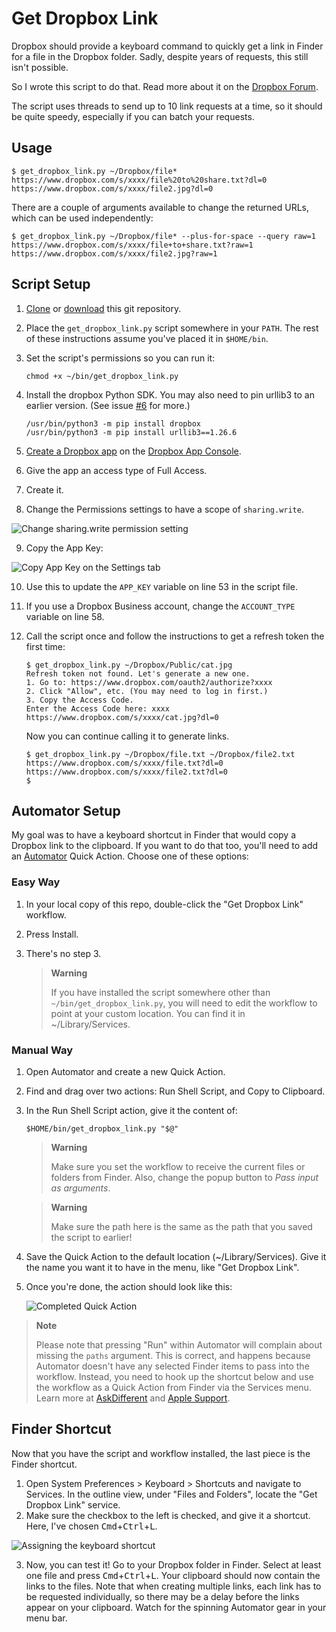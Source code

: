# Get Dropbox Link
Dropbox should provide a keyboard command to quickly get a link in Finder for a file in the Dropbox folder. Sadly, despite years of requests, this still isn't possible.

So I wrote this script to do that. Read more about it on the [Dropbox Forum](https://www.dropboxforum.com/t5/View-download-and-export/Key-Command-Shortcut-to-quot-Copy-Dropbox-Link-quot-from-Mac/td-p/168482/highlight/false).

The script uses threads to send up to 10 link requests at a time, so it should be quite speedy, especially if you can batch your requests.

## Usage
```
$ get_dropbox_link.py ~/Dropbox/file*
https://www.dropbox.com/s/xxxx/file%20to%20share.txt?dl=0
https://www.dropbox.com/s/xxxx/file2.jpg?dl=0
```

There are a couple of arguments available to change the returned URLs, which can be used independently:
```
$ get_dropbox_link.py ~/Dropbox/file* --plus-for-space --query raw=1
https://www.dropbox.com/s/xxxx/file+to+share.txt?raw=1
https://www.dropbox.com/s/xxxx/file2.jpg?raw=1
```

## Script Setup
1. [Clone](https://docs.github.com/en/repositories/creating-and-managing-repositories/cloning-a-repository) or [download](https://github.com/nk9/get_dropbox_link/archive/refs/heads/main.tar.gz) this git repository.

2. Place the `get_dropbox_link.py` script somewhere in your `PATH`. The rest of these instructions assume you've placed it in `$HOME/bin`.
3. Set the script's permissions so you can run it:

    ```
    chmod +x ~/bin/get_dropbox_link.py
    ```

4. Install the dropbox Python SDK. You may also need to pin urllib3 to an earlier version. (See issue [#6](https://github.com/nk9/get_dropbox_link/issues/6) for more.)

    ```
    /usr/bin/python3 -m pip install dropbox
    /usr/bin/python3 -m pip install urllib3==1.26.6
    ```

5. [Create a Dropbox app](https://blogs.dropbox.com/developers/2014/05/generate-an-access-token-for-your-own-account) on the [Dropbox App Console](https://www.dropbox.com/developers/apps).
6. Give the app an access type of Full Access.
7. Create it.
8. Change the Permissions settings to have a scope of `sharing.write`.

![Change sharing.write permission setting](assets/sharing.write.jpg)

9. Copy the App Key:

![Copy App Key on the Settings tab](assets/app-key.jpg)

10. Use this to update the `APP_KEY` variable on line 53 in the script file.
11. If you use a Dropbox Business account, change the `ACCOUNT_TYPE` variable on line 58.

12. Call the script once and follow the instructions to get a refresh token the first time:

    ```
    $ get_dropbox_link.py ~/Dropbox/Public/cat.jpg
    Refresh token not found. Let's generate a new one.
    1. Go to: https://www.dropbox.com/oauth2/authorize?xxxx
    2. Click "Allow", etc. (You may need to log in first.)
    3. Copy the Access Code.
    Enter the Access Code here: xxxx
    https://www.dropbox.com/s/xxxx/cat.jpg?dl=0
    ```
    Now you can continue calling it to generate links.

    ```
    $ get_dropbox_link.py ~/Dropbox/file.txt ~/Dropbox/file2.txt
    https://www.dropbox.com/s/xxxx/file.txt?dl=0
    https://www.dropbox.com/s/xxxx/file2.txt?dl=0
    $
    ```

## Automator Setup
My goal was to have a keyboard shortcut in Finder that would copy a Dropbox link to the clipboard. If you want to do that too, you'll need to add an [Automator](https://support.apple.com/en-gb/guide/automator/welcome/mac) Quick Action. Choose one of these options:

### Easy Way
1. In your local copy of this repo, double-click the "Get Dropbox Link" workflow.
2. Press Install.
3. There's no step 3.

    > **Warning**
    >
    > If you have installed the script somewhere other than `~/bin/get_dropbox_link.py`, you will need to edit the workflow to point at your custom location. You can find it in ~/Library/Services.

### Manual Way
1. Open Automator and create a new Quick Action.
2. Find and drag over two actions: Run Shell Script, and Copy to Clipboard.
3. In the Run Shell Script action, give it the content of:
    ```
    $HOME/bin/get_dropbox_link.py "$@"
    ```
    > **Warning**
    >
    > Make sure you set the workflow to receive the current files or folders from Finder. Also, change the popup button to _Pass input as arguments_.

    > **Warning**
    >
    > Make sure the path here is the same as the path that you saved the script to earlier!

4. Save the Quick Action to the default location (~/Library/Services). Give it the name you want it to have in the menu, like "Get Dropbox Link".

5. Once you're done, the action should look like this:

    ![Completed Quick Action](assets/quick-action.jpg)

> **Note**
>
> Please note that pressing "Run" within Automator will complain about missing the `paths` argument. This is correct, and happens because Automator doesn't have any selected Finder items to pass into the workflow. Instead, you need to hook up the shortcut below and use the workflow as a Quick Action from Finder via the Services menu. Learn more at [AskDifferent](https://apple.stackexchange.com/questions/379096/why-automators-component-get-selected-finder-items-duplicates-path-of-selecte/379100#379100) and [Apple Support](https://support.apple.com/en-gb/guide/automator/aut73234890a/mac).


## Finder Shortcut
Now that you have the script and workflow installed, the last piece is the Finder shortcut.

1. Open System Preferences > Keyboard > Shortcuts and navigate to Services. In the outline view, under "Files and Folders", locate the "Get Dropbox Link" service.
2. Make sure the checkbox to the left is checked, and give it a shortcut. Here, I've  chosen <kbd>Cmd</kbd>+<kbd>Ctrl</kbd>+<kbd>L</kbd>.

![Assigning the keyboard shortcut](assets/keyboard-shortcut.jpg)

3. Now, you can test it! Go to your Dropbox folder in Finder. Select at least one file and press <kbd>Cmd</kbd>+<kbd>Ctrl</kbd>+<kbd>L</kbd>. Your clipboard should now contain the links to the files. Note that when creating multiple links, each link has to be requested individually, so there may be a delay before the links appear on your clipboard. Watch for the spinning Automator gear in your menu bar.
